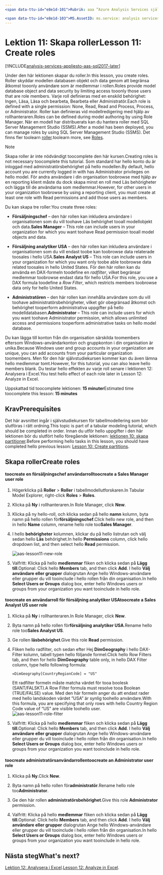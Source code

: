 ```yaml
---
<span data-ttu-id="e8e1d-101">Rubrik: aaa ”Azure Analysis Services självstudiekursen lektionen 11: skapa roller | Microsoft Docs ”beskrivning: Beskriver hur toocreate roller i hello självstudiekursen Azure Analysis Services-projekt.</span><span class="sxs-lookup"><span data-stu-id="e8e1d-101">title: aaa"Azure Analysis Services tutorial lesson 11: Create roles | Microsoft Docs" description: Describes how toocreate roles in hello Azure Analysis Services tutorial project.</span></span> <span data-ttu-id="e8e1d-102">tjänster: analysis services dokumentationcenter: '' författare: minewiskan manager: erikre editor: '' taggar: ''</span><span class="sxs-lookup"><span data-stu-id="e8e1d-102">services: analysis-services documentationcenter: '' author: minewiskan manager: erikre editor: '' tags: ''</span></span>

<span data-ttu-id="e8e1d-103">MS.AssetID: ms.service: analysis services ms.devlang: NA ms.topic: get-started-article ms.tgt_pltfrm: NA ms.workload: na ms.date: 2017-05/26 ms.author: owend</span><span class="sxs-lookup"><span data-stu-id="e8e1d-103">ms.assetid: ms.service: analysis-services ms.devlang: NA ms.topic: get-started-article ms.tgt_pltfrm: NA ms.workload: na ms.date: 05/26/2017 ms.author: owend</span></span>
---
```

# <a name="lesson-11-create-roles"></a><span data-ttu-id="e8e1d-104">Lektion 11: Skapa roller</span><span class="sxs-lookup"><span data-stu-id="e8e1d-104">Lesson 11: Create roles</span></span>

[!INCLUDE[analysis-services-appliesto-aas-sql2017-later](../../../includes/analysis-services-appliesto-aas-sql2017-later.md)]

<span data-ttu-id="e8e1d-105">Under den här lektionen skapar du roller.</span><span class="sxs-lookup"><span data-stu-id="e8e1d-105">In this lesson, you create roles.</span></span> <span data-ttu-id="e8e1d-106">Roller skyddar modellen databasen objekt och data genom att begränsa åtkomst tooonly användare som är medlemmar i rollen.</span><span class="sxs-lookup"><span data-stu-id="e8e1d-106">Roles provide model database object and data security by limiting access tooonly those users that are role members.</span></span> <span data-ttu-id="e8e1d-107">Varje roll definieras med en enskild behörighet: Ingen, Läsa, Läsa och bearbeta, Bearbeta eller Administratör.</span><span class="sxs-lookup"><span data-stu-id="e8e1d-107">Each role is defined with a single permission: None, Read, Read and Process, Process, or Administrator.</span></span> <span data-ttu-id="e8e1d-108">Roller kan definieras vid modellredigering med hjälp av rollhanteraren.</span><span class="sxs-lookup"><span data-stu-id="e8e1d-108">Roles can be defined during model authoring by using Role Manager.</span></span> <span data-ttu-id="e8e1d-109">När en modell har distribuerats kan du hantera roller med SQL Server Management Studio (SSMS).</span><span class="sxs-lookup"><span data-stu-id="e8e1d-109">After a model has been deployed, you can manage roles by using SQL Server Management Studio (SSMS).</span></span> <span data-ttu-id="e8e1d-110">Det finns fler toolearn [roller](https://docs.microsoft.com/sql/analysis-services/tabular-models/roles-ssas-tabular).</span><span class="sxs-lookup"><span data-stu-id="e8e1d-110">toolearn more, see [Roles](https://docs.microsoft.com/sql/analysis-services/tabular-models/roles-ssas-tabular).</span></span>
  
> [!NOTE]  
> <span data-ttu-id="e8e1d-111">Skapa roller är inte nödvändigt toocomplete den här kursen.</span><span class="sxs-lookup"><span data-stu-id="e8e1d-111">Creating roles is not necessary toocomplete this tutorial.</span></span> <span data-ttu-id="e8e1d-112">Som standard har hello konto du är inloggad med administratörsbehörighet på hello modellen.</span><span class="sxs-lookup"><span data-stu-id="e8e1d-112">By default, hello account you are currently logged in with has Administrator privileges on hello model.</span></span> <span data-ttu-id="e8e1d-113">För andra användare i din organisation toobrowse med hjälp av en reporting klient måste du dock skapa minst en roll med Läs behörigheter och lägga till de användarna som medlemmar.</span><span class="sxs-lookup"><span data-stu-id="e8e1d-113">However, for other users in your organization toobrowse by using a reporting client, you must create at least one role with Read permissions and add those users as members.</span></span>  
  
<span data-ttu-id="e8e1d-114">Du kan skapa tre roller:</span><span class="sxs-lookup"><span data-stu-id="e8e1d-114">You create three roles:</span></span>  
  
-   <span data-ttu-id="e8e1d-115">**Försäljningschef** – den här rollen kan inkludera användare i organisationen som du vill toohave Läs behörighet tooall modellobjekt och data.</span><span class="sxs-lookup"><span data-stu-id="e8e1d-115">**Sales Manager** – This role can include users in your organization for which you want toohave Read permission tooall model objects and data.</span></span>  
  
-   <span data-ttu-id="e8e1d-116">**Försäljning analytiker USA** – den här rollen kan inkludera användare i organisationen som du vill endast toobe kan toobrowse data relaterade toosales i hello USA.</span><span class="sxs-lookup"><span data-stu-id="e8e1d-116">**Sales Analyst US** – This role can include users in your organization for which you want only toobe able toobrowse data related toosales in hello United States.</span></span> <span data-ttu-id="e8e1d-117">För den här rollen kan du använda en DAX-formeln toodefine en *radfilter*, vilket begränsar medlemmar toobrowse endast data för hello USA.</span><span class="sxs-lookup"><span data-stu-id="e8e1d-117">For this role, you use a DAX formula toodefine a *Row Filter*, which restricts members toobrowse data only for hello United States.</span></span>  
  
-   <span data-ttu-id="e8e1d-118">**Administratören** – den här rollen kan innehålla användare som du vill toohave administratörsbehörigheter, vilket gör obegränsad åtkomst och behörighet tooperform administrativa uppgifter på hello modelldatabasen.</span><span class="sxs-lookup"><span data-stu-id="e8e1d-118">**Administrator** – This role can include users for which you want toohave Administrator permission, which allows unlimited access and permissions tooperform administrative tasks on hello model database.</span></span>  
  
<span data-ttu-id="e8e1d-119">Du kan lägga till konton från din organisation särskilda toomembers eftersom Windows-användarkonton och gruppkonton i din organisation är unika.</span><span class="sxs-lookup"><span data-stu-id="e8e1d-119">Because Windows user and group accounts in your organization are unique, you can add accounts from your particular organization toomembers.</span></span> <span data-ttu-id="e8e1d-120">Men för den här självstudiekursen kommer kan du även lämna hello medlemmar tomt.</span><span class="sxs-lookup"><span data-stu-id="e8e1d-120">However, for this tutorial, you can also leave hello members blank.</span></span> <span data-ttu-id="e8e1d-121">Du testar hello effekten av varje roll senare i lektionen 12: Analysera i Excel.</span><span class="sxs-lookup"><span data-stu-id="e8e1d-121">You test hello effect of each role later in Lesson 12: Analyze in Excel.</span></span>  
  
<span data-ttu-id="e8e1d-122">Uppskattad tid toocomplete lektionen: **15 minuter**</span><span class="sxs-lookup"><span data-stu-id="e8e1d-122">Estimated time toocomplete this lesson: **15 minutes**</span></span>  
  
## <a name="prerequisites"></a><span data-ttu-id="e8e1d-123">Krav</span><span class="sxs-lookup"><span data-stu-id="e8e1d-123">Prerequisites</span></span>  
<span data-ttu-id="e8e1d-124">Det här avsnittet ingår i självstudiekursen för tabellmodellering som bör slutföras i rätt ordning.</span><span class="sxs-lookup"><span data-stu-id="e8e1d-124">This topic is part of a tabular modeling tutorial, which should be completed in order.</span></span> <span data-ttu-id="e8e1d-125">Innan du utför hello uppgifter i den här lektionen bör du slutfört hello föregående lektionen: [lektionen 10: skapa partitioner](../tutorials/aas-lesson-10-create-partitions.md).</span><span class="sxs-lookup"><span data-stu-id="e8e1d-125">Before performing hello tasks in this lesson, you should have completed hello previous lesson: [Lesson 10: Create partitions](../tutorials/aas-lesson-10-create-partitions.md).</span></span>  
  
## <a name="create-roles"></a><span data-ttu-id="e8e1d-126">Skapa roller</span><span class="sxs-lookup"><span data-stu-id="e8e1d-126">Create roles</span></span>  
  
#### <a name="toocreate-a-sales-manager-user-role"></a><span data-ttu-id="e8e1d-127">toocreate en försäljningschef användarroll</span><span class="sxs-lookup"><span data-stu-id="e8e1d-127">toocreate a Sales Manager user role</span></span>  
  
1.  <span data-ttu-id="e8e1d-128">Högerklicka på **Roller** > **Roller** i tabellmodellutforskaren.</span><span class="sxs-lookup"><span data-stu-id="e8e1d-128">In Tabular Model Explorer, right-click **Roles** > **Roles**.</span></span>  
  
2.  <span data-ttu-id="e8e1d-129">Klicka på **Ny** i rollhanteraren.</span><span class="sxs-lookup"><span data-stu-id="e8e1d-129">In Role Manager, click **New**.</span></span>  
  
3.  <span data-ttu-id="e8e1d-130">Klicka på ny hello-roll, och klicka sedan på hello **namn** kolumn, byta namn på hello rollen för**försäljningschef**.</span><span class="sxs-lookup"><span data-stu-id="e8e1d-130">Click hello new role, and then in hello **Name** column, rename hello role too**Sales Manager**.</span></span>  
  
4.  <span data-ttu-id="e8e1d-131">I hello **behörigheter** kolumnen, klickar du på hello listrutan och välj sedan hello **Läs** behörighet.</span><span class="sxs-lookup"><span data-stu-id="e8e1d-131">In hello **Permissions** column, click hello dropdown list, and then select hello **Read** permission.</span></span> 

    ![aas-lesson11-new-role](../tutorials/media/aas-lesson11-new-role.png) 
  
5.  <span data-ttu-id="e8e1d-133">Valfritt: Klicka på hello **medlemmar** fliken och klicka sedan på **Lägg till**.</span><span class="sxs-lookup"><span data-stu-id="e8e1d-133">Optional: Click hello **Members** tab, and then click **Add**.</span></span> <span data-ttu-id="e8e1d-134">I hello **Välj användare eller grupper** dialogrutan Ange hello Windows-användare eller grupper du vill tooinclude i hello rollen från din organisation.</span><span class="sxs-lookup"><span data-stu-id="e8e1d-134">In hello **Select Users or Groups** dialog box, enter hello Windows users or groups from your organization you want tooinclude in hello role.</span></span>  
  
#### <a name="toocreate-a-sales-analyst-us-user-role"></a><span data-ttu-id="e8e1d-135">toocreate en användarroll för försäljning analytiker USA</span><span class="sxs-lookup"><span data-stu-id="e8e1d-135">toocreate a Sales Analyst US user role</span></span>  
  
1.  <span data-ttu-id="e8e1d-136">Klicka på **Ny** i rollhanteraren.</span><span class="sxs-lookup"><span data-stu-id="e8e1d-136">In Role Manager, click **New**.</span></span>    
  
2.  <span data-ttu-id="e8e1d-137">Byta namn på hello rollen för**försäljning analytiker USA**.</span><span class="sxs-lookup"><span data-stu-id="e8e1d-137">Rename hello role too**Sales Analyst US**.</span></span>  
  
3.  <span data-ttu-id="e8e1d-138">Ge rollen **läsbehörighet**.</span><span class="sxs-lookup"><span data-stu-id="e8e1d-138">Give this role **Read** permission.</span></span>  
  
4.  <span data-ttu-id="e8e1d-139">Fliken hello radfilter, och sedan efter Hej **DimGeography** i hello DAX-Filter kolumn, tabell typen hello följande formel:</span><span class="sxs-lookup"><span data-stu-id="e8e1d-139">Click hello Row Filters tab, and then for hello **DimGeography** table only, in hello DAX Filter column, type hello following formula:</span></span>  
  
    ```Administrator
    =DimGeography[CountryRegionCode] = "US" 
    ```
    
    <span data-ttu-id="e8e1d-140">Ett radfilter formeln måste matcha värdet för tooa boolesk (SANT/FALSKT).</span><span class="sxs-lookup"><span data-stu-id="e8e1d-140">A Row Filter formula must resolve tooa Boolean (TRUE/FALSE) value.</span></span> <span data-ttu-id="e8e1d-141">Med den här formeln anger du att endast rader med hello landskoden värdet ”USA” är synlig toohello användare.</span><span class="sxs-lookup"><span data-stu-id="e8e1d-141">With this formula, you are specifying that only rows with hello Country Region Code value of “US” are visible toohello user.</span></span>  
    ![aas-lesson11-role-filter](../tutorials/media/aas-lesson11-role-filter.png) 
  
6.  <span data-ttu-id="e8e1d-143">Valfritt: Klicka på hello **medlemmar** fliken och klicka sedan på **Lägg till**.</span><span class="sxs-lookup"><span data-stu-id="e8e1d-143">Optional: Click hello **Members** tab, and then click **Add**.</span></span> <span data-ttu-id="e8e1d-144">I hello **Välj användare eller grupper** dialogrutan Ange hello Windows-användare eller grupper du vill tooinclude i hello rollen från din organisation.</span><span class="sxs-lookup"><span data-stu-id="e8e1d-144">In hello **Select Users or Groups** dialog box, enter hello Windows users or groups from your organization you want tooinclude in hello role.</span></span>  
  
#### <a name="toocreate-an-administrator-user-role"></a><span data-ttu-id="e8e1d-145">toocreate administratörsanvändarrollen</span><span class="sxs-lookup"><span data-stu-id="e8e1d-145">toocreate an Administrator user role</span></span>  
  
1.  <span data-ttu-id="e8e1d-146">Klicka på **Ny**.</span><span class="sxs-lookup"><span data-stu-id="e8e1d-146">Click **New**.</span></span>  
  
2.  <span data-ttu-id="e8e1d-147">Byta namn på hello rollen för**administratör**.</span><span class="sxs-lookup"><span data-stu-id="e8e1d-147">Rename hello role too**Administrator**.</span></span>  
  
3.  <span data-ttu-id="e8e1d-148">Ge den här rollen **administratörsbehörighet**.</span><span class="sxs-lookup"><span data-stu-id="e8e1d-148">Give this role **Administrator** permission.</span></span>  
  
4.  <span data-ttu-id="e8e1d-149">Valfritt: Klicka på hello **medlemmar** fliken och klicka sedan på **Lägg till**.</span><span class="sxs-lookup"><span data-stu-id="e8e1d-149">Optional: Click hello **Members** tab, and then click **Add**.</span></span> <span data-ttu-id="e8e1d-150">I hello **Välj användare eller grupper** dialogrutan Ange hello Windows-användare eller grupper du vill tooinclude i hello rollen från din organisation.</span><span class="sxs-lookup"><span data-stu-id="e8e1d-150">In hello **Select Users or Groups** dialog box, enter hello Windows users or groups from your organization you want tooinclude in hello role.</span></span> 
  
  
## <a name="whats-next"></a><span data-ttu-id="e8e1d-151">Nästa steg</span><span class="sxs-lookup"><span data-stu-id="e8e1d-151">What's next?</span></span>
<span data-ttu-id="e8e1d-152">[Lektion 12: Analysera i Excel](../tutorials/aas-lesson-12-analyze-in-excel.md).</span><span class="sxs-lookup"><span data-stu-id="e8e1d-152">[Lesson 12: Analyze in Excel](../tutorials/aas-lesson-12-analyze-in-excel.md).</span></span>

  
  
